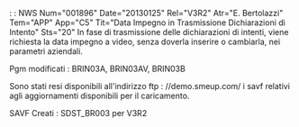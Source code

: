  :  : NWS Num="001896" Date="20130125" Rel="V3R2" Atr="E. Bertolazzi" Tem="APP" App="C5" Tit="Data Impegno in Trasmissione Dichiarazioni di Intento" Sts="20"
In fase di trasmissione delle dichiarazioni di intenti, viene richiesta la data impegno a video, senza doverla inserire o cambiarla, nei parametri aziendali.

Pgm modificati :  BRIN03A, BRIN03AV, BRIN03B

Sono stati resi disponibili all'indirizzo ftp : //demo.smeup.com/
i savf relativi agli aggiornamenti disponibili per il caricamento.

SAVF Creati : 
SDST_BR003 per V3R2
